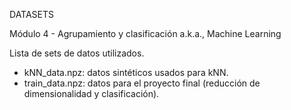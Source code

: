 DATASETS

Módulo 4 - Agrupamiento y clasificación
a.k.a., Machine Learning

Lista de sets de datos utilizados.

- kNN_data.npz: datos sintéticos usados para kNN.
- train_data.npz: datos para el proyecto final (reducción de dimensionalidad y clasificación).
